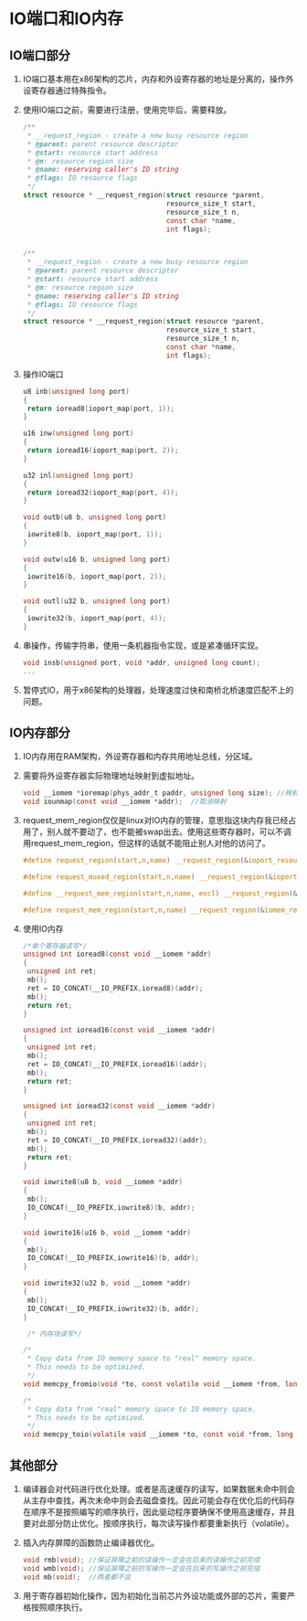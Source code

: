 # IO端口和IO内存

## IO端口部分

1. IO端口基本用在x86架构的芯片，内存和外设寄存器的地址是分离的，操作外设寄存器通过特殊指令。

2. 使用IO端口之前，需要进行注册，使用完毕后，需要释放。

   ```c
   /**
    * __request_region - create a new busy resource region
    * @parent: parent resource descriptor
    * @start: resource start address
    * @n: resource region size
    * @name: reserving caller's ID string
    * @flags: IO resource flags
    */
   struct resource * __request_region(struct resource *parent, 
                                      resource_size_t start, 
                                      resource_size_t n, 
                                      const char *name, 
                                      int flags);
   
   
   /**
    * __request_region - create a new busy resource region
    * @parent: parent resource descriptor
    * @start: resource start address
    * @n: resource region size
    * @name: reserving caller's ID string
    * @flags: IO resource flags
    */
   struct resource * __request_region(struct resource *parent,
                                      resource_size_t start, 
                                      resource_size_t n,
                                      const char *name, 
                                      int flags);
   ```

3. 操作IO端口

   ```c
   u8 inb(unsigned long port)
   {
   	return ioread8(ioport_map(port, 1));
   }
   
   u16 inw(unsigned long port)
   {
   	return ioread16(ioport_map(port, 2));
   }
   
   u32 inl(unsigned long port)
   {
   	return ioread32(ioport_map(port, 4));
   }
   
   void outb(u8 b, unsigned long port)
   {
   	iowrite8(b, ioport_map(port, 1));
   }
   
   void outw(u16 b, unsigned long port)
   {
   	iowrite16(b, ioport_map(port, 2));
   }
   
   void outl(u32 b, unsigned long port)
   {
   	iowrite32(b, ioport_map(port, 4));
   }
   
   ```
   
4. 串操作，传输字符串，使用一条机器指令实现，或是紧凑循环实现。

   ```c
   void insb(unsigned port, void *addr, unsigned long count);
   ...
   ```

5. 暂停式IO，用于x86架构的处理器，处理速度过快和南桥北桥速度匹配不上的问题。

   

## IO内存部分

1. IO内存用在RAM架构，外设寄存器和内存共用地址总线，分区域。

2. 需要将外设寄存器实际物理地址映射到虚拟地址。

   ```C
   void __iomem *ioremap(phys_addr_t paddr, unsigned long size); //映射
   void iounmap(const void __iomem *addr);  //取消映射
   ```

3. request_mem_region仅仅是linux对IO内存的管理，意思指这块内存我已经占用了，别人就不要动了，也不能被swap出去。使用这些寄存器时，可以不调用request_mem_region，但这样的话就不能阻止别人对他的访问了。

   ```c
   #define request_region(start,n,name) __request_region(&ioport_resource, (start), (n), (name), 0)
   
   #define request_muxed_region(start,n,name) __request_region(&ioport_resource, (start), (n), (name), IORESOURCE_MUXED)
   
   #define __request_mem_region(start,n,name, excl) __request_region(&iomem_resource, (start), (n), (name), excl)
   
   #define request_mem_region(start,n,name) __request_region(&iomem_resource, (start), (n), (name), 0)

4. 使用IO内存

   ```C
   /*单个寄存器读写*/
   unsigned int ioread8(const void __iomem *addr)
   {
   	unsigned int ret;
   	mb();
   	ret = IO_CONCAT(__IO_PREFIX,ioread8)(addr);
   	mb();
   	return ret;
   }
   
   unsigned int ioread16(const void __iomem *addr)
   {
   	unsigned int ret;
   	mb();
   	ret = IO_CONCAT(__IO_PREFIX,ioread16)(addr);
   	mb();
   	return ret;
   }
   
   unsigned int ioread32(const void __iomem *addr)
   {
   	unsigned int ret;
   	mb();
   	ret = IO_CONCAT(__IO_PREFIX,ioread32)(addr);
   	mb();
   	return ret;
   }
   
   void iowrite8(u8 b, void __iomem *addr)
   {
   	mb();
   	IO_CONCAT(__IO_PREFIX,iowrite8)(b, addr);
   }
   
   void iowrite16(u16 b, void __iomem *addr)
   {
   	mb();
   	IO_CONCAT(__IO_PREFIX,iowrite16)(b, addr);
   }
   
   void iowrite32(u32 b, void __iomem *addr)
   {
   	mb();
   	IO_CONCAT(__IO_PREFIX,iowrite32)(b, addr);
   }
   ```

   ```c
    /* 内存块读写*/
   
   /*
    * Copy data from IO memory space to "real" memory space.
    * This needs to be optimized.
    */
   void memcpy_fromio(void *to, const volatile void __iomem *from, long count);
   
   /*
    * Copy data from "real" memory space to IO memory space.
    * This needs to be optimized.
    */
   void memcpy_toio(volatile void __iomem *to, const void *from, long count);
   ```

   




## 其他部分

1. 编译器会对代码进行优化处理。或者是高速缓存的读写，如果数据未命中则会从主存中查找，再次未命中则会去磁盘查找。因此可能会存在优化后的代码存在顺序不是按照编写的顺序执行，因此驱动程序要确保不使用高速缓存，并且要对此部分防止优化。按顺序执行，每次读写操作都要重新执行（volatile）。

2. 插入内存屏障的函数防止编译器优化。

   ```c
   void rmb(void); //保证屏障之前的读操作一定会在后来的读操作之前完成
   void wmb(void); //保证屏障之前的写操作一定会在后来的写操作之前完成
   void mb(void);  //两者都不会
   ```

3. 用于寄存器初始化操作，因为初始化当前芯片外设功能或外部的芯片，需要严格按照顺序执行。

